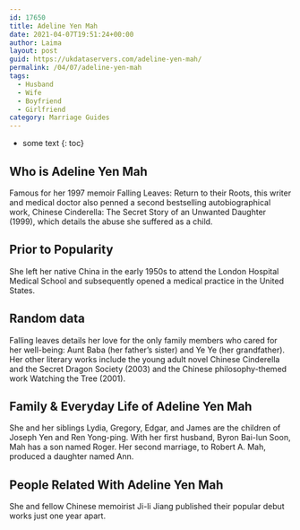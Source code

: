 ```yaml
---
id: 17650
title: Adeline Yen Mah
date: 2021-04-07T19:51:24+00:00
author: Laima
layout: post
guid: https://ukdataservers.com/adeline-yen-mah/
permalink: /04/07/adeline-yen-mah
tags:
  - Husband
  - Wife
  - Boyfriend
  - Girlfriend
category: Marriage Guides
---
```


* some text
{: toc}


## Who is Adeline Yen Mah
                  
                  
                  
Famous for her 1997 memoir Falling Leaves: Return to their Roots, this writer and medical doctor also penned a second bestselling autobiographical work, Chinese Cinderella: The Secret Story of an Unwanted Daughter (1999), which details the abuse she suffered as a child.
                  
              
            
              
            
                
                
                
## Prior to Popularity
                  
                  
                  
She left her native China in the early 1950s to attend the London Hospital Medical School and subsequently opened a medical practice in the United States.
                  
              
            
              
            
                
                
                
## Random data
                  
                  
                  
Falling leaves details her love for the only family members who cared for her well-being: Aunt Baba (her father&#8217;s sister) and Ye Ye (her grandfather). Her other literary works include the young adult novel Chinese Cinderella and the Secret Dragon Society (2003) and the Chinese philosophy-themed work Watching the Tree (2001).
                  
              
            
              
            
                
                
                
## Family & Everyday Life of Adeline Yen Mah
                  
                  
                  
She and her siblings Lydia, Gregory, Edgar, and James are the children of Joseph Yen and Ren Yong-ping. With her first husband, Byron Bai-lun Soon, Mah has a son named Roger. Her second marriage, to Robert A. Mah, produced a daughter named Ann.
                  
              
            
              
            
                
                
                
## People Related With Adeline Yen Mah
                  
                  
                  
She and fellow Chinese memoirist Ji-li Jiang published their popular debut works just one year apart.
                  
              
            
              
            
                
              
            
              
              
            
            
              
            
          
          
          